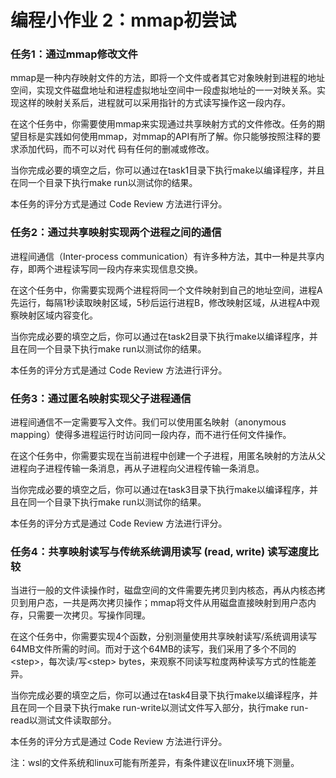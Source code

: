 # 编程小作业 2：mmap初尝试

### 任务1：通过mmap修改文件

mmap是一种内存映射文件的方法，即将一个文件或者其它对象映射到进程的地址空间，实现文件磁盘地址和进程虚拟地址空间中一段虚拟地址的一一对映关系。实现这样的映射关系后，进程就可以采用指针的方式读写操作这一段内存。

在这个任务中，你需要使用mmap来实现通过共享映射方式的文件修改。任务的期望目标是实践如何使用mmap，对mmap的API有所了解。你只能够按照注释的要求添加代码，而不可以对代 码有任何的删减或修改。

当你完成必要的填空之后，你可以通过在task1目录下执行make以编译程序，并且在同一个目录下执行make run以测试你的结果。

本任务的评分方式是通过 Code Review 方法进行评分。



### 任务2：通过共享映射实现两个进程之间的通信

进程间通信（Inter-process communication）有许多种方法，其中一种是共享内存，即两个进程读写同一段内存来实现信息交换。

在这个任务中，你需要实现两个进程将同一个文件映射到自己的地址空间，进程A先运行，每隔1秒读取映射区域，5秒后运行进程B，修改映射区域，从进程A中观察映射区域内容变化。

当你完成必要的填空之后，你可以通过在task2目录下执行make以编译程序，并且在同一个目录下执行make run以测试你的结果。

本任务的评分方式是通过 Code Review 方法进行评分。



### 任务3：通过匿名映射实现父子进程通信

进程间通信不一定需要写入文件。我们可以使用匿名映射（anonymous mapping）使得多进程运行时访问同一段内存，而不进行任何文件操作。

在这个任务中，你需要实现在当前进程中创建一个子进程，用匿名映射的方法从父进程向子进程传输一条消息，再从子进程向父进程传输一条消息。

当你完成必要的填空之后，你可以通过在task3目录下执行make以编译程序，并且在同一个目录下执行make run以测试你的结果。

本任务的评分方式是通过 Code Review 方法进行评分。



### 任务4：共享映射读写与传统系统调用读写 (read, write) 读写速度比较

当进行一般的文件读操作时，磁盘空间的文件需要先拷贝到内核态，再从内核态拷贝到用户态，一共是两次拷贝操作；mmap将文件从用磁盘直接映射到用户态内存，只需要一次拷贝。写操作同理。

在这个任务中，你需要实现4个函数，分别测量使用共享映射读写/系统调用读写64MB文件所需的时间。而对于这个64MB的读写，我们采用了多个不同的\<step\>，每次读/写\<step\> bytes，来观察不同读写粒度两种读写方式的性能差异。

当你完成必要的填空之后，你可以通过在task4目录下执行make以编译程序，并且在同一个目录下执行make run-write以测试文件写入部分，执行make run-read以测试文件读取部分。

本任务的评分方式是通过 Code Review 方法进行评分。

注：wsl的文件系统和linux可能有所差异，有条件建议在linux环境下测量。

